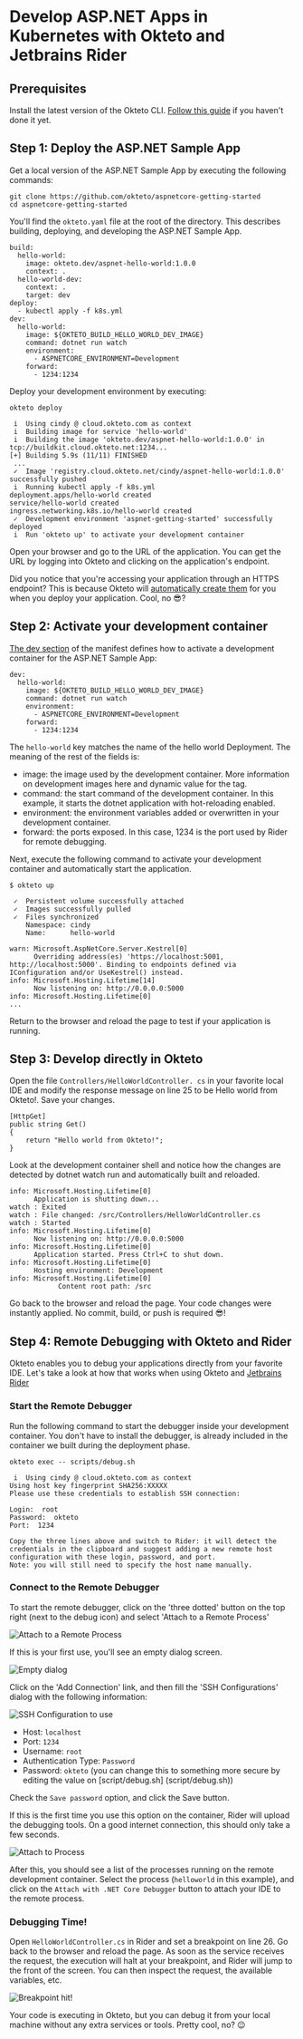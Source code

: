 # Develop ASP.NET Apps in Kubernetes with Okteto and Jetbrains Rider

## Prerequisites
Install the latest version of the Okteto CLI. [Follow this guide](https://www.okteto.com/docs/getting-started/) if you haven't done it yet.


## Step 1: Deploy the ASP.NET Sample App

Get a local version of the ASP.NET Sample App by executing the following commands:

``` 
git clone https://github.com/okteto/aspnetcore-getting-started
cd aspnetcore-getting-started
```

You'll find the `okteto.yaml`  file at the root of the directory. This describes building, deploying, and developing the ASP.NET Sample App.

```
build:
  hello-world:
    image: okteto.dev/aspnet-hello-world:1.0.0
    context: .
  hello-world-dev:
    context: .
    target: dev
deploy:
  - kubectl apply -f k8s.yml
dev:
  hello-world:
    image: ${OKTETO_BUILD_HELLO_WORLD_DEV_IMAGE}
    command: dotnet run watch
    environment:
      - ASPNETCORE_ENVIRONMENT=Development
    forward:
      - 1234:1234
```

Deploy your development environment by executing:

```
okteto deploy
```

```
 i  Using cindy @ cloud.okteto.com as context
 i  Building image for service 'hello-world'
 i  Building the image 'okteto.dev/aspnet-hello-world:1.0.0' in tcp://buildkit.cloud.okteto.net:1234...
[+] Building 5.9s (11/11) FINISHED
 ...
 ✓  Image 'registry.cloud.okteto.net/cindy/aspnet-hello-world:1.0.0' successfully pushed
 i  Running kubectl apply -f k8s.yml
deployment.apps/hello-world created
service/hello-world created
ingress.networking.k8s.io/hello-world created
 ✓  Development environment 'aspnet-getting-started' successfully deployed
 i  Run 'okteto up' to activate your development container
 ```

 Open your browser and go to the URL of the application. You can get the URL by logging into Okteto and clicking on the application's endpoint.

 Did you notice that you're accessing your application through an HTTPS endpoint? This is because Okteto will [automatically create them](https://www.okteto.com/docs/cloud/ssl/) for you when you deploy your application. Cool, no 😎?

## Step 2: Activate your development container

[The dev section](https://www.okteto.com/docs/reference/manifest/#dev-object-optional)  of the manifest defines how to activate a development container for the ASP.NET Sample App:

```
dev:
  hello-world:
    image: ${OKTETO_BUILD_HELLO_WORLD_DEV_IMAGE}
    command: dotnet run watch
    environment:
      - ASPNETCORE_ENVIRONMENT=Development
    forward:
      - 1234:1234
```

The `hello-world` key matches the name of the hello world Deployment. The meaning of the rest of the fields is:

- image: the image used by the development container. More information on development images here and dynamic value for the tag.
- command: the start command of the development container. In this example, it starts the dotnet application with hot-reloading enabled.
- environment: the environment variables added or overwritten in your development container.
- forward: the ports exposed. In this case, 1234 is the port used by Rider for remote debugging.


Next, execute the following command to activate your development container and automatically start the application.

```
$ okteto up
```

```
 ✓  Persistent volume successfully attached
 ✓  Images successfully pulled
 ✓  Files synchronized
    Namespace: cindy
    Name:      hello-world

warn: Microsoft.AspNetCore.Server.Kestrel[0]
      Overriding address(es) 'https://localhost:5001, http://localhost:5000'. Binding to endpoints defined via IConfiguration and/or UseKestrel() instead.
info: Microsoft.Hosting.Lifetime[14]
      Now listening on: http://0.0.0.0:5000
info: Microsoft.Hosting.Lifetime[0]
...
```

Return to the browser and reload the page to test if your application is running. 

## Step 3: Develop directly in Okteto 

Open the file `Controllers/HelloWorldController. cs` in your favorite local IDE and modify the response message on line 25 to be Hello world from Okteto!. Save your changes.

```
[HttpGet]
public string Get()
{
    return "Hello world from Okteto!";
}
```

Look at the development container shell and notice how the changes are detected by dotnet watch run and automatically built and reloaded.

```
info: Microsoft.Hosting.Lifetime[0]
      Application is shutting down...
watch : Exited
watch : File changed: /src/Controllers/HelloWorldController.cs
watch : Started
info: Microsoft.Hosting.Lifetime[0]
      Now listening on: http://0.0.0.0:5000
info: Microsoft.Hosting.Lifetime[0]
      Application started. Press Ctrl+C to shut down.
info: Microsoft.Hosting.Lifetime[0]
      Hosting environment: Development
info: Microsoft.Hosting.Lifetime[0]
            Content root path: /src
```

Go back to the browser and reload the page. Your code changes were instantly applied. No commit, build, or push is required 😎!

## Step 4: Remote Debugging with Okteto and Rider

Okteto enables you to debug your applications directly from your favorite IDE. Let's take a look at how that works when using Okteto and [Jetbrains Rider](https://www.jetbrains.com/rider/)

### Start the Remote Debugger

Run the following command to start the debugger inside your development container. You don't have to install the debugger, is already included in the container we built during the deployment phase.

```
okteto exec -- scripts/debug.sh
```

```
 i  Using cindy @ cloud.okteto.com as context
Using host key fingerprint SHA256:XXXXX
Please use these credentials to establish SSH connection:

Login:  root
Password:  okteto
Port:  1234

Copy the three lines above and switch to Rider: it will detect the credentials in the clipboard and suggest adding a new remote host configuration with these login, password, and port.
Note: you will still need to specify the host name manually.
```

### Connect to the Remote Debugger

To start the remote debugger, click on the 'three dotted' button on the top right (next to the debug icon) and select 'Attach to a Remote Process'

![Attach to a Remote Process](media/attach-to-remote.png)

If this is your first use, you'll see an empty dialog screen. 

![Empty dialog](media/attach-to-process-empty.png)

Click on the 'Add Connection' link, and then fill the 'SSH Configurations' dialog with the following information:

![SSH Configuration to use](media/ssh-configuration.png)

- Host: `localhost`
- Port: `1234`
- Username: `root`
- Authentication Type: `Password`
- Password: `okteto` (you can change this to something more secure by editing the value on [script/debug.sh]
(script/debug.sh))

Check the `Save password` option, and click the Save button. 

If this is the first time you use this option on the container, Rider will upload the debugging tools. On a good internet connection, this should only take a few seconds. 

![Attach to Process](media/attach-to-process.png)

After this, you should see a list of the processes running on the remote development container. Select the process (`helloworld` in this example), and click on the `Attach with .NET Core Debugger` button to attach your IDE to the remote process. 

### Debugging Time!

Open `HelloWorldController.cs` in Rider and set a breakpoint on line 26. Go back to the browser and reload the page. As soon as the service receives the request, the execution will halt at your breakpoint, and Rider will jump to the front of the screen. You can then inspect the request, the available variables, etc.

![Breakpoint hit!](media/breakpoint-hit.png)

Your code is executing in Okteto, but you can debug it from your local machine without any extra services or tools. Pretty cool, no? 😉
